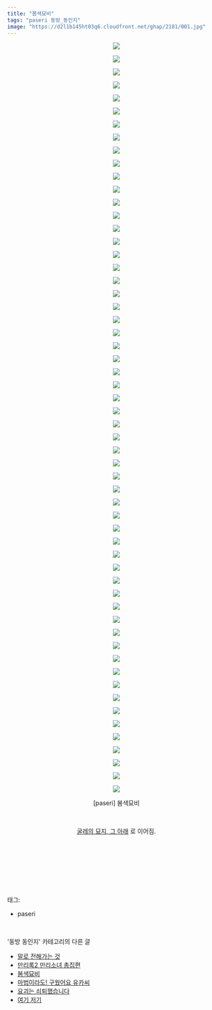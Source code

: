 ```yaml
---
title: "봄색묘비"
tags: "paseri 동방_동인지"
image: "https://d2l1b145ht03q6.cloudfront.net/ghap/2181/001.jpg"
---
```

<div class="article">
<p style="text-align: center; clear: none; float: none;"><img src="{{ site.imgserver1 }}/ghap/2181/001.jpg"/></p>
<p style="text-align: center; clear: none; float: none;"><img src="{{ site.imgserver1 }}/ghap/2181/002.jpg"/></p>
<p style="text-align: center; clear: none; float: none;"><img src="{{ site.imgserver1 }}/ghap/2181/003.jpg"/></p>
<p style="text-align: center; clear: none; float: none;"><img src="{{ site.imgserver1 }}/ghap/2181/004.jpg"/></p>
<p style="text-align: center; clear: none; float: none;"><img src="{{ site.imgserver1 }}/ghap/2181/005.jpg"/></p>
<p style="text-align: center; clear: none; float: none;"><img src="{{ site.imgserver1 }}/ghap/2181/006.jpg"/></p>
<p style="text-align: center; clear: none; float: none;"><img src="{{ site.imgserver1 }}/ghap/2181/007.jpg"/></p>
<p style="text-align: center; clear: none; float: none;"><img src="{{ site.imgserver1 }}/ghap/2181/008.jpg"/></p>
<p style="text-align: center; clear: none; float: none;"><img src="{{ site.imgserver1 }}/ghap/2181/009.jpg"/></p>
<p style="text-align: center; clear: none; float: none;"><img src="{{ site.imgserver1 }}/ghap/2181/010.jpg"/></p>
<p style="text-align: center; clear: none; float: none;"><img src="{{ site.imgserver1 }}/ghap/2181/011.jpg"/></p>
<p style="text-align: center; clear: none; float: none;"><img src="{{ site.imgserver1 }}/ghap/2181/012.jpg"/></p>
<p style="text-align: center; clear: none; float: none;"><img src="{{ site.imgserver1 }}/ghap/2181/013.jpg"/></p>
<p style="text-align: center; clear: none; float: none;"><img src="{{ site.imgserver1 }}/ghap/2181/014.jpg"/></p>
<p style="text-align: center; clear: none; float: none;"><img src="{{ site.imgserver1 }}/ghap/2181/015.jpg"/></p>
<p style="text-align: center; clear: none; float: none;"><img src="{{ site.imgserver1 }}/ghap/2181/016.jpg"/></p>
<p style="text-align: center; clear: none; float: none;"><img src="{{ site.imgserver1 }}/ghap/2181/017.jpg"/></p>
<p style="text-align: center; clear: none; float: none;"><img src="{{ site.imgserver1 }}/ghap/2181/018.jpg"/></p>
<p style="text-align: center; clear: none; float: none;"><img src="{{ site.imgserver1 }}/ghap/2181/019.jpg"/></p>
<p style="text-align: center; clear: none; float: none;"><img src="{{ site.imgserver1 }}/ghap/2181/020.jpg"/></p>
<p style="text-align: center; clear: none; float: none;"><img src="{{ site.imgserver1 }}/ghap/2181/021.jpg"/></p>
<p style="text-align: center; clear: none; float: none;"><img src="{{ site.imgserver1 }}/ghap/2181/022.jpg"/></p>
<p style="text-align: center; clear: none; float: none;"><img src="{{ site.imgserver1 }}/ghap/2181/023.jpg"/></p>
<p style="text-align: center; clear: none; float: none;"><img src="{{ site.imgserver1 }}/ghap/2181/024.jpg"/></p>
<p style="text-align: center; clear: none; float: none;"><img src="{{ site.imgserver1 }}/ghap/2181/025.jpg"/></p>
<p style="text-align: center; clear: none; float: none;"><img src="{{ site.imgserver1 }}/ghap/2181/026.jpg"/></p>
<p style="text-align: center; clear: none; float: none;"><img src="{{ site.imgserver1 }}/ghap/2181/027.jpg"/></p>
<p style="text-align: center; clear: none; float: none;"><img src="{{ site.imgserver1 }}/ghap/2181/028.jpg"/></p>
<p style="text-align: center; clear: none; float: none;"><img src="{{ site.imgserver1 }}/ghap/2181/029.jpg"/></p>
<p style="text-align: center; clear: none; float: none;"><img src="{{ site.imgserver1 }}/ghap/2181/030.jpg"/></p>
<p style="text-align: center; clear: none; float: none;"><img src="{{ site.imgserver1 }}/ghap/2181/031.jpg"/></p>
<p style="text-align: center; clear: none; float: none;"><img src="{{ site.imgserver1 }}/ghap/2181/032.jpg"/></p>
<p style="text-align: center; clear: none; float: none;"><img src="{{ site.imgserver1 }}/ghap/2181/033.jpg"/></p>
<p style="text-align: center; clear: none; float: none;"><img src="{{ site.imgserver1 }}/ghap/2181/034.jpg"/></p>
<p style="text-align: center; clear: none; float: none;"><img src="{{ site.imgserver1 }}/ghap/2181/035.jpg"/></p>
<p style="text-align: center; clear: none; float: none;"><img src="{{ site.imgserver1 }}/ghap/2181/036.jpg"/></p>
<p style="text-align: center; clear: none; float: none;"><img src="{{ site.imgserver1 }}/ghap/2181/037.jpg"/></p>
<p style="text-align: center; clear: none; float: none;"><img src="{{ site.imgserver1 }}/ghap/2181/038.jpg"/></p>
<p style="text-align: center; clear: none; float: none;"><img src="{{ site.imgserver1 }}/ghap/2181/039.jpg"/></p>
<p style="text-align: center; clear: none; float: none;"><img src="{{ site.imgserver1 }}/ghap/2181/040.jpg"/></p>
<p style="text-align: center; clear: none; float: none;"><img src="{{ site.imgserver1 }}/ghap/2181/041.jpg"/></p>
<p style="text-align: center; clear: none; float: none;"><img src="{{ site.imgserver1 }}/ghap/2181/042.jpg"/></p>
<p style="text-align: center; clear: none; float: none;"><img src="{{ site.imgserver1 }}/ghap/2181/043.jpg"/></p>
<p style="text-align: center; clear: none; float: none;"><img src="{{ site.imgserver1 }}/ghap/2181/044.jpg"/></p>
<p style="text-align: center; clear: none; float: none;"><img src="{{ site.imgserver1 }}/ghap/2181/045.jpg"/></p>
<p style="text-align: center; clear: none; float: none;"><img src="{{ site.imgserver1 }}/ghap/2181/046.jpg"/></p>
<p style="text-align: center; clear: none; float: none;"><img src="{{ site.imgserver1 }}/ghap/2181/047.jpg"/></p>
<p style="text-align: center; clear: none; float: none;"><img src="{{ site.imgserver1 }}/ghap/2181/048.jpg"/></p>
<p style="text-align: center; clear: none; float: none;"><img src="{{ site.imgserver1 }}/ghap/2181/049.jpg"/></p>
<p style="text-align: center; clear: none; float: none;"><img src="{{ site.imgserver1 }}/ghap/2181/050.jpg"/></p>
<p style="text-align: center; clear: none; float: none;"><img src="{{ site.imgserver1 }}/ghap/2181/051.jpg"/></p>
<p style="text-align: center; clear: none; float: none;"><img src="{{ site.imgserver1 }}/ghap/2181/052.jpg"/></p>
<p style="text-align: center; clear: none; float: none;"><img src="{{ site.imgserver1 }}/ghap/2181/053.jpg"/></p>
<p style="text-align: center; clear: none; float: none;"><img src="{{ site.imgserver1 }}/ghap/2181/054.jpg"/></p>
<p style="text-align: center; clear: none; float: none;"><img src="{{ site.imgserver1 }}/ghap/2181/055.jpg"/></p>
<p style="text-align: center; clear: none; float: none;"><img src="{{ site.imgserver1 }}/ghap/2181/056.jpg"/></p>
<p style="text-align: center; clear: none; float: none;"><img src="{{ site.imgserver1 }}/ghap/2181/057.jpg"/></p>
<p style="text-align: center; clear: none; float: none;"><img src="{{ site.imgserver1 }}/ghap/2181/058.jpg"/></p>
<p style="text-align: center; clear: none; float: none;">[paseri] 봄색묘비</p>
<p style="text-align: center; clear: none; float: none;"><br/></p>
<p style="text-align: center; clear: none; float: none;"><a href="http://ghaptouhou.tistory.com/3248" target="_blank">굴레의 묘지, 그 아래</a> 로 이어짐.</p>
<p style="text-align: center; clear: none; float: none;"><br/></p>
<p style="text-align: center; clear: none; float: none;"><br/></p>
<p><br/></p>
</div><br/>
<div class="tagTrail">
<p>태그: </p>
<ul>
<li>paseri</li>
</ul>
</div><br/>
<div class="another">
<p>'동방 동인지' 카테고리의 다른 글</p>
<ul>
<li><a href="/ghap_2185">말로 전해가는 것</a></li>
<li><a href="/ghap_2184">만리록2  만리소녀 총집편</a></li>
<li><a href="/ghap_2181">봄색묘비</a></li>
<li><a href="/ghap_2180">마법이라도! 구웠어요 유카씨</a></li>
<li><a href="/ghap_2179">요괴는 쇠퇴했습니다</a></li>
<li><a href="/ghap_2178">여기 저기</a></li>
</ul>
</div><br/>
<div class="cb_module cb_fluid">
<div class="cb_wrt cb_profile">
</div><!-- commentList close -->
</div><br/>
